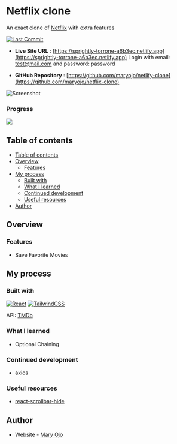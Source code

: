 # Netflix clone

An exact clone of [Netflix](https://www.netflix.com/) with extra features

[![Last Commit](https://img.shields.io/github/last-commit/maryojo/spacia)](https://github.com/maryojo/netflix-clone/commits/main)

- **Live Site URL** : [https://sprightly-torrone-a6b3ec.netlify.app](https://sprightly-torrone-a6b3ec.netlify.app)
Login with email: test@mail.com and password: password

- **GitHub Repository** : [https://github.com/maryojo/netlify-clone](https://github.com/maryojo/netflix-clone)

![Screenshot](https://ik.imagekit.io/fsa8lvz/Website_dev/screely-1661268586733_qm0YlbHa6.png?ik-sdk-version=javascript-1.4.3&updatedAt=1661268635058)


### Progress
![](https://us-central1-progress-markdown.cloudfunctions.net/progress/65)

## Table of contents

  - [Table of contents](#table-of-contents)
  - [Overview](#overview)
    - [Features](#features)
  - [My process](#my-process)
    - [Built with](#built-with)
    - [What I learned](#what-i-learned)
    - [Continued development](#continued-development)
    - [Useful resources](#useful-resources)
  - [Author](#author)


## Overview

### Features

- Save Favorite Movies


## My process

### Built with

[![React](https://img.shields.io/badge/react-%2320232a.svg?style=for-the-badge&logo=react&logoColor=%2361DAFB)](https://reactjs.org/)  [![TailwindCSS](https://img.shields.io/badge/tailwindcss-%2338B2AC.svg?style=for-the-badge&logo=tailwind-css&logoColor=white)](https://tailwindcss.com/) 

API: [TMDb](#)

### What I learned

- Optional Chaining

### Continued development
- axios


### Useful resources

- [react-scrollbar-hide](https://www.npmjs.com/) 


## Author

- Website - [Mary Ojo](https://www.maryojo.me)

